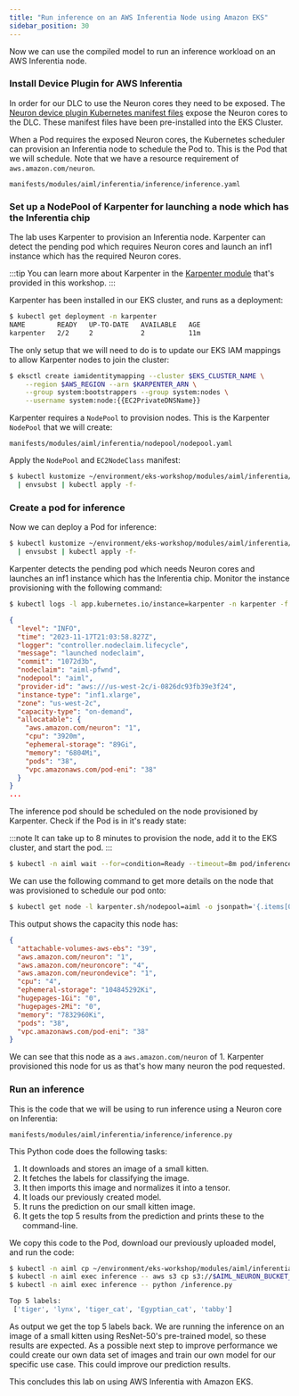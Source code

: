 ```yaml
---
title: "Run inference on an AWS Inferentia Node using Amazon EKS"
sidebar_position: 30
---
```


Now we can use the compiled model to run an inference workload on an AWS Inferentia node.

### Install Device Plugin for AWS Inferentia

In order for our DLC to use the Neuron cores they need to be exposed. The [Neuron device plugin Kubernetes manifest files](https://github.com/aws-neuron/aws-neuron-sdk/tree/master/src/k8) expose the Neuron cores to the DLC. These manifest files have been pre-installed into the EKS Cluster.

When a Pod requires the exposed Neuron cores, the Kubernetes scheduler can provision an Inferentia node to schedule the Pod to. This is the Pod that we will schedule. Note that we have a resource requirement of `aws.amazon.com/neuron`.

```file
manifests/modules/aiml/inferentia/inference/inference.yaml
```

### Set up a NodePool of Karpenter for launching a node which has the Inferentia chip

The lab uses Karpenter to provision an Inferentia node. Karpenter can detect the pending pod which requires Neuron cores and launch an inf1 instance which has the required Neuron cores.

:::tip
You can learn more about Karpenter in the [Karpenter module](../../autoscaling/compute/karpenter/index.md) that's provided in this workshop.
:::

Karpenter has been installed in our EKS cluster, and runs as a deployment:

```bash
$ kubectl get deployment -n karpenter
NAME        READY   UP-TO-DATE   AVAILABLE   AGE
karpenter   2/2     2            2           11m
```

The only setup that we will need to do is to update our EKS IAM mappings to allow Karpenter nodes to join the cluster:

```bash
$ eksctl create iamidentitymapping --cluster $EKS_CLUSTER_NAME \
    --region $AWS_REGION --arn $KARPENTER_ARN \
    --group system:bootstrappers --group system:nodes \
    --username system:node:{{EC2PrivateDNSName}}
```

Karpenter requires a `NodePool` to provision nodes. This is the Karpenter `NodePool` that we will create:

```file
manifests/modules/aiml/inferentia/nodepool/nodepool.yaml
```

Apply the `NodePool` and `EC2NodeClass` manifest:

```bash
$ kubectl kustomize ~/environment/eks-workshop/modules/aiml/inferentia/nodepool \
  | envsubst | kubectl apply -f-
```

### Create a pod for inference

Now we can deploy a Pod for inference:

```bash
$ kubectl kustomize ~/environment/eks-workshop/modules/aiml/inferentia/inference \
  | envsubst | kubectl apply -f-
```

Karpenter detects the pending pod which needs Neuron cores and launches an inf1 instance which has the Inferentia chip. Monitor the instance provisioning with the following command:

```bash test=false
$ kubectl logs -l app.kubernetes.io/instance=karpenter -n karpenter -f | jq
```
```json
{
  "level": "INFO",
  "time": "2023-11-17T21:03:58.827Z",
  "logger": "controller.nodeclaim.lifecycle",
  "message": "launched nodeclaim",
  "commit": "1072d3b",
  "nodeclaim": "aiml-pfwnd",
  "nodepool": "aiml",
  "provider-id": "aws:///us-west-2c/i-0826dc93fb39e3f24",
  "instance-type": "inf1.xlarge",
  "zone": "us-west-2c",
  "capacity-type": "on-demand",
  "allocatable": {
    "aws.amazon.com/neuron": "1",
    "cpu": "3920m",
    "ephemeral-storage": "89Gi",
    "memory": "6804Mi",
    "pods": "38",
    "vpc.amazonaws.com/pod-eni": "38"
  }
}
...
```

The inference pod should be scheduled on the node provisioned by Karpenter. Check if the Pod is in it's ready state:

:::note
It can take up to 8 minutes to provision the node, add it to the EKS cluster, and start the pod.
:::

```bash timeout=600
$ kubectl -n aiml wait --for=condition=Ready --timeout=8m pod/inference
```

We can use the following command to get more details on the node that was provisioned to schedule our pod onto:

```bash
$ kubectl get node -l karpenter.sh/nodepool=aiml -o jsonpath='{.items[0].status.capacity}' | jq .
```

This output shows the capacity this node has:

```json
{
  "attachable-volumes-aws-ebs": "39",
  "aws.amazon.com/neuron": "1",
  "aws.amazon.com/neuroncore": "4",
  "aws.amazon.com/neurondevice": "1",
  "cpu": "4",
  "ephemeral-storage": "104845292Ki",
  "hugepages-1Gi": "0",
  "hugepages-2Mi": "0",
  "memory": "7832960Ki",
  "pods": "38",
  "vpc.amazonaws.com/pod-eni": "38"
}
```

We can see that this node as a `aws.amazon.com/neuron` of 1. Karpenter provisioned this node for us as that's how many neuron the pod requested.

### Run an inference

This is the code that we will be using to run inference using a Neuron core on Inferentia:

```file
manifests/modules/aiml/inferentia/inference/inference.py
```

This Python code does the following tasks:

1. It downloads and stores an image of a small kitten.
2. It fetches the labels for classifying the image.
3. It then imports this image and normalizes it into a tensor.
4. It loads our previously created model.
5. It runs the prediction on our small kitten image.
6. It gets the top 5 results from the prediction and prints these to the command-line.

We copy this code to the Pod, download our previously uploaded model, and run the code:

```bash
$ kubectl -n aiml cp ~/environment/eks-workshop/modules/aiml/inferentia/inference/inference.py inference:/
$ kubectl -n aiml exec inference -- aws s3 cp s3://$AIML_NEURON_BUCKET_NAME/resnet50_neuron.pt ./
$ kubectl -n aiml exec inference -- python /inference.py

Top 5 labels:
 ['tiger', 'lynx', 'tiger_cat', 'Egyptian_cat', 'tabby']
```

As output we get the top 5 labels back. We are running the inference on an image of a small kitten using ResNet-50's pre-trained model, so these results are expected. As a possible next step to improve performance we could create our own data set of images and train our own model for our specific use case. This could improve our prediction results.

This concludes this lab on using AWS Inferentia with Amazon EKS.
